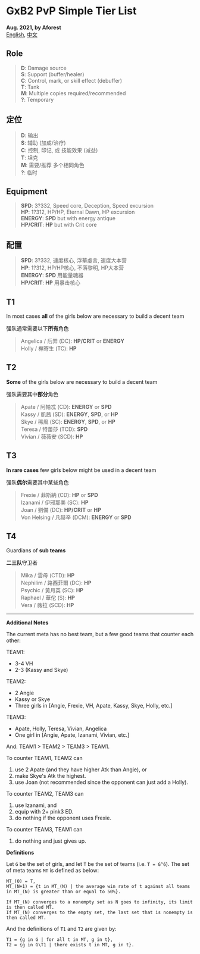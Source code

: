<!---------------------------->
<!-- multilingual suffix: en, cn -->
<!-- no suffix: en -->
<!---------------------------->

<!-- [common] -->
# GxB2 PvP Simple Tier List

**Aug. 2021, by Aforest**  
[English](https://github.com/afknst/gxb2_tables/blob/master/test_results/tier_list.md),
[中文](https://github.com/afknst/gxb2_tables/blob/master/test_results/tier_list.cn.md)

<!-- [en] -->
## Role
>**D**: Damage source  
**S**: Support (buffer/healer)  
**C**: Control, mark, or skill effect (debuffer)  
**T**: Tank  
**M**: Multiple copies required/recommended  
**?**: Temporary

<!-- [cn] -->
## 定位
>**D**: 输出  
**S**: 辅助 (加成/治疗)  
**C**: 控制, 印记, 或 技能效果 (减益)  
**T**: 坦克  
**M**: 需要/推荐 多个相同角色   
**?**: 临时

<!-- [en] -->
## Equipment
>**SPD**: 3?332, Speed core, Deception, Speed excursion  
**HP**: 1?312, HP/HP, Eternal Dawn, HP excursion  
**ENERGY**: **SPD** but with energy antique  
**HP/CRIT**: **HP** but with Crit core  

<!-- [cn] -->
## 配置
>**SPD**: 3?332, 速度核心, 浮華虛言, 速度大本营  
**HP**: 1?312, HP/HP核心, 不落黎明, HP大本营  
**ENERGY**: **SPD** 用能量魂器    
**HP/CRIT**: **HP** 用暴击核心  

<!-- [common] -->
## T1

<!-- [en] -->
In most cases **all** of the girls below are necessary to build a decent team  

<!-- [cn] -->
强队通常需要以下**所有**角色   

<!-- [common] -->
>Angelica / 后羿 (DC): **HP/CRIT** or **ENERGY**     
Holly / 槲寄生 (TC): **HP**   

<!-- [common] -->
## T2

<!-- [en] -->
**Some** of the girls below are necessary  to build a decent team   

<!-- [cn] -->
强队需要其中**部分**角色  

<!-- [common] -->
>Apate / 阿帕忒 (CD): **ENERGY** or **SPD**  
Kassy / 凱茜 (SD): **ENERGY**, **SPD**, or **HP**   
Skye / 稀風 (SC): **ENERGY**, **SPD**, or **HP**   
Teresa / 特蕾莎 (TCD): **SPD**  
Vivian / 薇薇安 (SCD): **HP**   

<!-- [common] -->
## T3

<!-- [en] -->
**In rare cases** few girls below might be used in a decent team  

<!-- [cn] -->
强队**偶尔**需要其中某些角色  

<!-- [common] -->
>Frexie / 菲斯納 (CD): **HP** or **SPD**   
Izanami / 伊邪那美 (SC): **HP**   
Joan / 劉備 (DC): **HP/CRIT** or **HP**   
Von Helsing / 凡赫辛 (DCM): **ENERGY** or **SPD**   

<!-- [common] -->
## T4

<!-- [en] -->
Guardians of **sub teams**  

<!-- [cn] -->
**二三队**守卫者  

<!-- [common] -->
>Mika / 雲母 (CTD): **HP**  
Nephilim / 路西菲爾 (DC): **HP**  
Psychic / 黃月英 (SC): **HP**   
Raphael / 華佗 (S): **HP**  
Vera / 薇拉 (SCD): **HP**   

<!-- [en] -->
---
**Additional Notes**  

The current meta has no best team, but a few good teams that counter each other:

TEAM1:
 - 3-4 VH
 - 2-3 (Kassy and Skye)

TEAM2:   
 - 2 Angie
 - Kassy or Skye
 - Three girls in [Angie, Frexie, VH, Apate, Kassy, Skye, Holly, etc.]

TEAM3:  
 - Apate, Holly, Teresa, Vivian, Angelica
 - One girl in [Angie, Apate, Izanami, Vivian, etc.]

And: TEAM1 > TEAM2 > TEAM3 > TEAM1.

To counter TEAM1, TEAM2 can
1. use 2 Apate (and they have higher Atk than Angie), or
1. make Skye's Atk the highest.
1. use Joan (not recommended since the opponent can just add a Holly).

To counter TEAM2, TEAM3 can
1. use Izanami, and
1. equip with 2+ pink3 ED.
1. do nothing if the opponent uses Frexie.

To counter TEAM3, TEAM1 can
1. do nothing and just gives up.

**Definitions**

Let `G` be the set of girls, and let `T` be the set of teams (i.e. `T = G^6`). The set of meta teams `MT` is defined as below:  
```
MT_(0) = T,
MT_(N+1) = {t in MT_(N) | the average win rate of t against all teams in MT_(N) is greater than or equal to 50%}.

If MT_(N) converges to a nonempty set as N goes to infinity, its limit is then called MT.
If MT_(N) converges to the empty set, the last set that is nonempty is then called MT.
```  
And the definitions of `T1` and `T2` are given by:  
```
T1 = {g in G | for all t in MT, g in t},
T2 = {g in G\T1 | there exists t in MT, g in t}.
```
